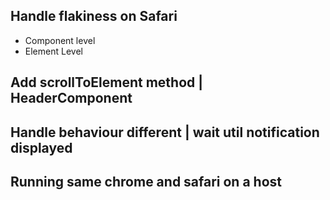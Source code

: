## Handle flakiness on Safari
- Component level
- Element Level

## Add scrollToElement method | HeaderComponent

## Handle behaviour different | wait util notification displayed

## Running same chrome and safari on a host